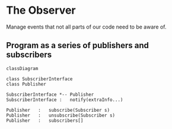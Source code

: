 # The Observer
Manage events that not all parts of our code need to be aware of.

## Program as a series of publishers and subscribers

```mermaid
classDiagram

class SubscriberInterface
class Publisher

SubscriberInterface *-- Publisher
SubscriberInterface :   notify(extraInfo...)

Publisher   :   subscribe(Subscriber s)
Publisher   :   unsubscribe(Subscriber s)
Publisher   :   subscribers[]
```